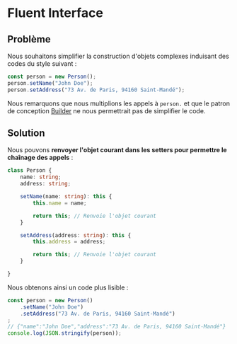 # Fluent Interface

## Problème

Nous souhaitons simplifier la construction d'objets complexes induisant des codes du style suivant :

```ts
const person = new Person();
person.setName("John Doe");
person.setAddress("73 Av. de Paris, 94160 Saint-Mandé");
```

Nous remarquons que nous multiplions les appels à `person.` et que le patron de conception [Builder](Builder.md) ne nous permettrait pas de simplifier le code.


## Solution

Nous pouvons **renvoyer l'objet courant dans les setters pour permettre le chaînage des appels** :

```ts
class Person {
    name: string;
    address: string;

    setName(name: string): this {
        this.name = name;

        return this; // Renvoie l'objet courant
    }

    setAddress(address: string): this {
        this.address = address;

        return this; // Renvoie l'objet courant
    }

}
```

Nous obtenons ainsi un code plus lisible :

```ts
const person = new Person()
    .setName("John Doe")
    .setAddress("73 Av. de Paris, 94160 Saint-Mandé")
;
// {"name":"John Doe","address":"73 Av. de Paris, 94160 Saint-Mandé"}
console.log(JSON.stringify(person));
```
